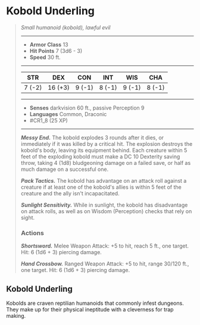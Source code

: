 # Kobold Underling
>*Small humanoid (kobold), lawful evil*
>___
>- **Armor Class** 13
>- **Hit Points** 7 (3d6 - 3)
>- **Speed** 30 ft.
>___
>|STR|DEX|CON|INT|WIS|CHA|
>|:---:|:---:|:---:|:---:|:---:|:---:|
>|7 (-2)|16 (+3)|9 (-1)|8 (-1)|9 (-1)|8 (-1)|
>___
>- **Senses** darkvision 60 ft., passive Perception 9
>- **Languages** Common, Draconic
>- #CR1_8 (25 XP)
>___
>***Messy End.*** The kobold explodes 3 rounds after it dies, or immediately if it was killed by a critical hit. The explosion destroys the kobold's body, leaving its equipment behind. Each creature within 5 feet of the exploding kobold must make a DC 10 Dexterity saving throw, taking 4 (1d8) bludgeoning damage on a failed save, or half as much damage on a successful one.  
>
>***Pack Tactics.*** The kobold has advantage on an attack roll against a creature if at least one of the kobold's allies is within 5 feet of the creature and the ally isn't incapacitated.  
>
>***Sunlight Sensitivity.*** While in sunlight, the kobold has disadvantage on attack rolls, as well as on Wisdom (Perception) checks that rely on sight.  
>
>### Actions
>***Shortsword.*** Melee Weapon Attack: +5 to hit, reach 5 ft., one target. Hit: 6 (1d6 + 3) piercing damage.  
>
>***Hand Crossbow.*** Ranged Weapon Attack: +5 to hit, range 30/120 ft., one target. Hit: 6 (1d6 + 3) piercing damage.

## Kobold Underling

Kobolds are craven reptilian humanoids that commonly infest dungeons. They make up for their physical ineptitude with a cleverness for trap making.